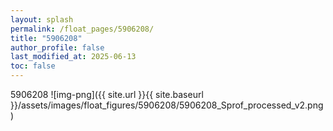 ```yaml
---
layout: splash
permalink: /float_pages/5906208/
title: "5906208"
author_profile: false
last_modified_at: 2025-06-13
toc: false
---
```

 
5906208
![img-png]({{ site.url }}{{ site.baseurl }}/assets/images/float_figures/5906208/5906208_Sprof_processed_v2.png)